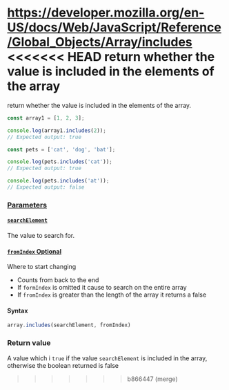 https://developer.mozilla.org/en-US/docs/Web/JavaScript/Reference/Global_Objects/Array/includes
<<<<<<< HEAD
return whether the value is included in the elements of the array
=======
return whether the value is included in the elements of the array.
```js
const array1 = [1, 2, 3];

console.log(array1.includes(2));
// Expected output: true

const pets = ['cat', 'dog', 'bat'];

console.log(pets.includes('cat'));
// Expected output: true

console.log(pets.includes('at'));
// Expected output: false
```
### [Parameters](https://developer.mozilla.org/en-US/docs/Web/JavaScript/Reference/Global_Objects/Array/includes#parameters)

#### [`searchElement`](https://developer.mozilla.org/en-US/docs/Web/JavaScript/Reference/Global_Objects/Array/includes#searchelement)

The value to search for.
#### [`fromIndex` Optional](https://developer.mozilla.org/en-US/docs/Web/JavaScript/Reference/Global_Objects/Array/includes#fromindex)
Where to start changing
- Counts from back to the end
- If `formIndex` is omitted it cause to search on the entire array
- If `fromIndex` is greater than the length of the array it returns a false

#### Syntax
```js
array.includes(searchElement, fromIndex)
```

### Return value
A value which i `true` if the value `searchElement` is included in the array, otherwise the boolean returned is false
>>>>>>> b866447 (merge)
